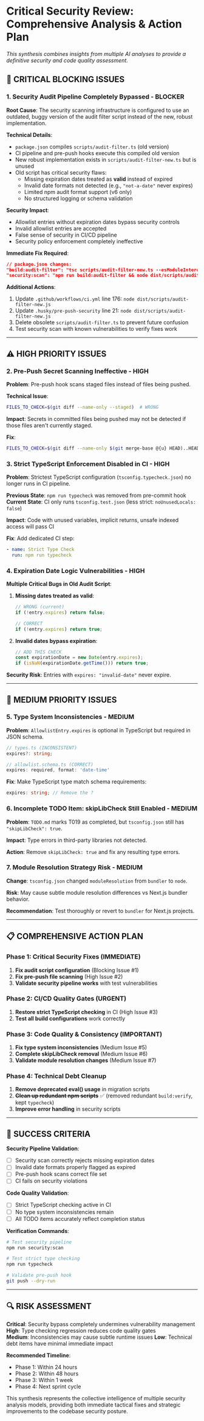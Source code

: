 # Critical Security Review: Comprehensive Analysis & Action Plan

_This synthesis combines insights from multiple AI analyses to provide a definitive security and code quality assessment._

## 🚨 CRITICAL BLOCKING ISSUES

### 1. Security Audit Pipeline Completely Bypassed - BLOCKER

**Root Cause**: The security scanning infrastructure is configured to use an outdated, buggy version of the audit filter script instead of the new, robust implementation.

**Technical Details**:

- `package.json` compiles `scripts/audit-filter.ts` (old version)
- CI pipeline and pre-push hooks execute this compiled old version
- New robust implementation exists in `scripts/audit-filter-new.ts` but is unused
- Old script has critical security flaws:
  - Missing expiration dates treated as **valid** instead of expired
  - Invalid date formats not detected (e.g., `"not-a-date"` never expires)
  - Limited npm audit format support (v6 only)
  - No structured logging or schema validation

**Security Impact**:

- Allowlist entries without expiration dates bypass security controls
- Invalid allowlist entries are accepted
- False sense of security in CI/CD pipeline
- Security policy enforcement completely ineffective

**Immediate Fix Required**:

```json
// package.json changes:
"build:audit-filter": "tsc scripts/audit-filter-new.ts --esModuleInterop --resolveJsonModule --outDir dist/scripts --skipLibCheck",
"security:scan": "npm run build:audit-filter && node dist/scripts/audit-filter-new.js"
```

**Additional Actions**:

1. Update `.github/workflows/ci.yml` line 176: `node dist/scripts/audit-filter-new.js`
2. Update `.husky/pre-push-security` line 21: `node dist/scripts/audit-filter-new.js`
3. Delete obsolete `scripts/audit-filter.ts` to prevent future confusion
4. Test security scan with known vulnerabilities to verify fixes work

---

## ⚠️ HIGH PRIORITY ISSUES

### 2. Pre-Push Secret Scanning Ineffective - HIGH

**Problem**: Pre-push hook scans staged files instead of files being pushed.

**Technical Issue**:

```bash
FILES_TO_CHECK=$(git diff --name-only --staged)  # WRONG
```

**Impact**: Secrets in committed files being pushed may not be detected if those files aren't currently staged.

**Fix**:

```bash
FILES_TO_CHECK=$(git diff --name-only $(git merge-base @{u} HEAD)..HEAD)
```

### 3. Strict TypeScript Enforcement Disabled in CI - HIGH

**Problem**: Strictest TypeScript configuration (`tsconfig.typecheck.json`) no longer runs in CI pipeline.

**Previous State**: `npm run typecheck` was removed from pre-commit hook
**Current State**: CI only runs `tsconfig.test.json` (less strict: `noUnusedLocals: false`)

**Impact**: Code with unused variables, implicit returns, unsafe indexed access will pass CI

**Fix**: Add dedicated CI step:

```yaml
- name: Strict Type Check
  run: npm run typecheck
```

### 4. Expiration Date Logic Vulnerabilities - HIGH

**Multiple Critical Bugs in Old Audit Script**:

1. **Missing dates treated as valid**:

   ```typescript
   // WRONG (current)
   if (!entry.expires) return false;

   // CORRECT
   if (!entry.expires) return true;
   ```

2. **Invalid dates bypass expiration**:
   ```typescript
   // ADD THIS CHECK
   const expirationDate = new Date(entry.expires);
   if (isNaN(expirationDate.getTime())) return true;
   ```

**Security Risk**: Entries with `expires: "invalid-date"` never expire.

---

## 🔧 MEDIUM PRIORITY ISSUES

### 5. Type System Inconsistencies - MEDIUM

**Problem**: `AllowlistEntry.expires` is optional in TypeScript but required in JSON schema.

```typescript
// types.ts (INCONSISTENT)
expires?: string;

// allowlist.schema.ts (CORRECT)
expires: required, format: 'date-time'
```

**Fix**: Make TypeScript type match schema requirements:

```typescript
expires: string; // Remove the ?
```

### 6. Incomplete TODO Item: skipLibCheck Still Enabled - MEDIUM

**Problem**: `TODO.md` marks T019 as completed, but `tsconfig.json` still has `"skipLibCheck": true`.

**Impact**: Type errors in third-party libraries not detected.

**Action**: Remove `skipLibCheck: true` and fix any resulting type errors.

### 7. Module Resolution Strategy Risk - MEDIUM

**Change**: `tsconfig.json` changed `moduleResolution` from `bundler` to `node`.

**Risk**: May cause subtle module resolution differences vs Next.js bundler behavior.

**Recommendation**: Test thoroughly or revert to `bundler` for Next.js projects.

---

## 📋 COMPREHENSIVE ACTION PLAN

### Phase 1: Critical Security Fixes (IMMEDIATE)

1. **Fix audit script configuration** (Blocking Issue #1)
2. **Fix pre-push file scanning** (High Issue #2)
3. **Validate security pipeline works** with test vulnerabilities

### Phase 2: CI/CD Quality Gates (URGENT)

1. **Restore strict TypeScript checking** in CI (High Issue #3)
2. **Test all build configurations** work correctly

### Phase 3: Code Quality & Consistency (IMPORTANT)

1. **Fix type system inconsistencies** (Medium Issue #5)
2. **Complete skipLibCheck removal** (Medium Issue #6)
3. **Validate module resolution changes** (Medium Issue #7)

### Phase 4: Technical Debt Cleanup

1. **Remove deprecated eval() usage** in migration scripts
2. ~~**Clean up redundant npm scripts**~~ ✅ (removed redundant `build:verify`, kept `typecheck`)
3. **Improve error handling** in security scripts

---

## 🎯 SUCCESS CRITERIA

**Security Pipeline Validation**:

- [ ] Security scan correctly rejects missing expiration dates
- [ ] Invalid date formats properly flagged as expired
- [ ] Pre-push hook scans correct file set
- [ ] CI fails on security violations

**Code Quality Validation**:

- [ ] Strict TypeScript checking active in CI
- [ ] No type system inconsistencies remain
- [ ] All TODO items accurately reflect completion status

**Verification Commands**:

```bash
# Test security pipeline
npm run security:scan

# Test strict type checking
npm run typecheck

# Validate pre-push hook
git push --dry-run
```

---

## 🔍 RISK ASSESSMENT

**Critical**: Security bypass completely undermines vulnerability management
**High**: Type checking regression reduces code quality gates  
**Medium**: Inconsistencies may cause subtle runtime issues
**Low**: Technical debt items have minimal immediate impact

**Recommended Timeline**:

- Phase 1: Within 24 hours
- Phase 2: Within 48 hours
- Phase 3: Within 1 week
- Phase 4: Next sprint cycle

This synthesis represents the collective intelligence of multiple security analysis models, providing both immediate tactical fixes and strategic improvements to the codebase security posture.
